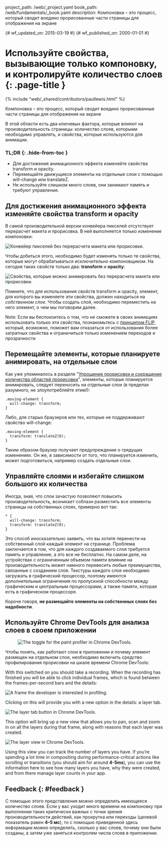 project_path: /web/_project.yaml book_path: /web/fundamentals/_book.yaml description: Компоновка – это процесс, который сводит воедино прорисованные части страницы для отображения на экране

{# wf_updated_on: 2015-03-19 #} {# wf_published_on: 2000-01-01 #}

# Используйте свойства, вызывающие только компоновку, и контролируйте количество слоев {: .page-title }

{% include "web/_shared/contributors/paullewis.html" %}

Компоновка – это процесс, который сводит воедино прорисованные части страницы для отображения на экране

В этой области есть два ключевых фактора, которые влияют на производительность страницы: количество слоев, которыми необходимо управлять, и свойства, которые используются для анимации.

### TL;DR {: .hide-from-toc }

* Для достижения анимационного эффекта изменяйте свойства transform и opacity.
* Перемещайте движущиеся элементы на отдельные слои с помощью will-change или translateZ.
* Не используйте слишком много слоев, они занимают память и требуют управления.

## Для достижения анимационного эффекта изменяйте свойства transform и opacity

В самой производительной версии конвейера пикселей отсутствует перерасчет макета и прорисовка. В ней выполняется только изменение компоновки:

<img src="images/stick-to-compositor-only-properties-and-manage-layer-count/frame-no-layout-paint.jpg"  alt="Конвейер пикселей без перерасчета макета или прорисовки." />

Чтобы добиться этого, необходимо будет изменять только те свойства, которые могут обрабатываться исключительно компоновщиком. На сегодня таких свойств только два: **transform** и **opacity**:

<img src="images/stick-to-compositor-only-properties-and-manage-layer-count/safe-properties.jpg"  alt="Свойства, которые можно анимировать без перерасчета макета или прорисовки." />

Помните, что для использования свойств transform и opacity, элемент, для которого вы изменяете эти свойства, должен находиться на *собственном слое*. Чтобы создать слой, необходимо переместить на него элемент, о чем мы поговорим далее.

Note: Если вы беспокоитесь о том, что не сможете в своих анимациях использовать только эти свойства, познакомьтесь с [принципом FLIP](http://aerotwist.com/blog/flip-your-animations), который, возможно, поможет вам отказаться от использования более затратных свойства и ограничиться только изменением переходов и прозрачности

## Перемещайте элементы, которые планируете анимировать, на отдельные слои

Как уже упоминалось в разделе "[Упрощение прорисовки и сокращение количества областей прорисовки](simplify-paint-complexity-and-reduce-paint-areas)", элементы, которые планируется анимировать, следует переносить на отдельные слои (в пределах разумного, не злоупотребляйте этим!):

    .moving-element {
      will-change: transform;
    }
    

Либо, для старых браузеров или тех, которые не поддерживают свойство will-change:

    .moving-element {
      transform: translateZ(0);
    }
    

Таким образом браузер получает предупреждение о грядущих изменениях. Он же, в зависимости от того, что планируется изменить, может подготовиться, например создать отдельные слои.

## Управляйте слоями и избегайте слишком большого их количества

Иногда, зная, что слои зачастую позволяют повысить производительность, возникает соблазн разместить все элементы страницы на собственных слоях, примерно вот так:

    * {
      will-change: transform;
      transform: translateZ(0);
    }
    

Это способ иносказательно заявить, что вы хотите перенести на собственный слой каждый элемент на странице. Проблема заключается в том, что для каждого создаваемого слоя требуется память и управление, а это все не бесплатно. На самом деле, на устройствах с ограниченным объемом памяти влияние на производительность может намного перевесить любые преимущества, связанные с созданием слоя. Текстуры каждого слоя необходимо загружать в графический процессор, поэтому имеются дополнительные ограничения по пропускной способности между графическим и центральным процессорами, а также памяти, которая есть в графическом процессоре.

Короче говоря, **не размещайте элементы на собственных слоях без надобности**.

## Используйте Chrome DevTools для анализа слоев в своем приложении

<div class="attempt-right">
  <figure>
    <img src="images/stick-to-compositor-only-properties-and-manage-layer-count/paint-profiler.jpg" alt="The toggle for the paint profiler in Chrome DevTools.">
  </figure>
</div>

Чтобы понять, как работают слои в приложении и почему элемент размещен на отдельном слое, необходимо включить средство профилирования прорисовки на шкале времени Chrome DevTools:

<div style="clear:both;"></div>

With this switched on you should take a recording. When the recording has finished you will be able to click individual frames, which is found between the frames-per-second bars and the details:

<img src="images/stick-to-compositor-only-properties-and-manage-layer-count/frame-of-interest.jpg"  alt="A frame the developer is interested in profiling." />

Clicking on this will provide you with a new option in the details: a layer tab.

<img src="images/stick-to-compositor-only-properties-and-manage-layer-count/layer-tab.jpg"  alt="The layer tab button in Chrome DevTools." />

This option will bring up a new view that allows you to pan, scan and zoom in on all the layers during that frame, along with reasons that each layer was created.

<img src="images/stick-to-compositor-only-properties-and-manage-layer-count/layer-view.jpg"  alt="The layer view in Chrome DevTools." />

Using this view you can track the number of layers you have. If you’re spending a lot time in compositing during performance-critical actions like scrolling or transitions (you should aim for around **4-5ms**), you can use the information here to see how many layers you have, why they were created, and from there manage layer counts in your app.

## Feedback {: #feedback }

С помощью этого представления можно определить имеющееся количество слоев. Если у вас уходит много времени на компоновку при выполнении таких критически важных с точки зрения производительности действий, как прокрутка или переходы (целевой показатель равен **4–5 мс**), то с помощью приведенной здесь информации можно определить, сколько у вас слоев, почему они были созданы, а затем уже заняться контролем числа слоев в приложении.
